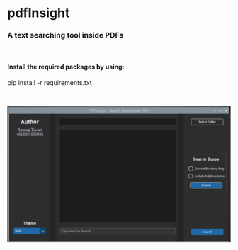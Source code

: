 # pdfInsight
<h3>A text searching tool inside PDFs</h2>
<br>
<h4>Install the required packages by using:</h4>
<p>pip install -r requirements.txt</p>
<br>
<p align="center"><img src= "screenshots/image.jpg"/></p>